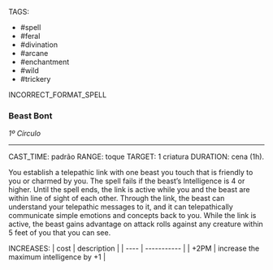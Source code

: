 TAGS:
- #spell
- #feral
- #divination
- #arcane
- #enchantment
- #wild
- #trickery

INCORRECT_FORMAT_SPELL
### Beast Bont
*1º Círculo*
___
CAST_TIME: padrão
RANGE: toque
TARGET: 1 criatura
DURATION: cena (1h).

You establish a telepathic link with one beast you touch that is friendly to you or charmed by you. The spell fails if the beast’s Intelligence is 4 or higher. Until the spell ends, the link is active while you and the beast are within line of sight of each other. Through the link, the beast can understand your telepathic messages to it, and it can telepathically communicate simple emotions and concepts back to you. While the link is active, the beast gains advantage on attack rolls against any creature within 5 feet of you that you can see.

INCREASES:
| cost | description |
| ---- | ----------- |
| +2PM | increase the maximum intelligence by +1 |
